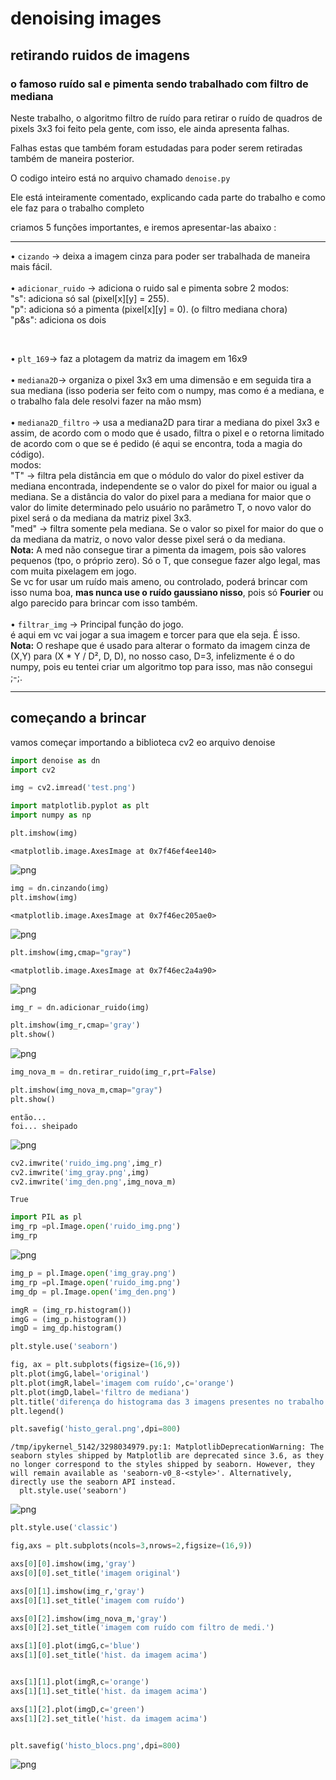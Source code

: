  # denoising images

## retirando ruidos de imagens

### o famoso ruído sal e pimenta sendo trabalhado com filtro de mediana

Neste trabalho, o algoritmo filtro de ruído para retirar o ruído de quadros de pixels 3x3 foi feito pela gente, com isso, ele ainda apresenta falhas.

Falhas estas que também foram estudadas para poder serem retiradas também de maneira posterior.

O codigo inteiro está no arquivo chamado ```denoise.py```

Ele está inteiramente comentado, explicando cada parte do trabalho e como ele faz para o trabalho completo 

criamos 5 funções importantes, e iremos apresentar-las abaixo :
<br>
<hr>

• ```cizando``` -> deixa a imagem cinza para poder ser trabalhada de maneira mais fácil. 
<br><br>
• ```adicionar_ruido``` -> adiciona o ruido sal e pimenta sobre 2 modos: <br>
"s": adiciona só sal (pixel[x][y] = 255).
<br>
"p": adiciona só a pimenta (pixel[x][y] = 0). (o filtro mediana chora)
<br>
"p&s": adiciona os dois 
<!-- ainda pode ser deifinido o grau (taxa de quantidade de pixels) presentes na imagem, de 0 a 1, (cuidado, grau > 1, pode danificar a imagem toda. Ex: 0.5, pode variar apenas 50% dos pixels aleatórios da imagem.
 -->
<br>

• ```plt_169```-> faz a plotagem da matriz da imagem em 16x9
<br><br>
• ```mediana2D```-> organiza o pixel 3x3 em uma dimensão e em seguida tira a sua mediana (isso poderia ser feito com o numpy, mas como é a mediana, e o trabalho fala dele resolvi fazer na mão msm)
<br><br>
• ```mediana2D_filtro``` -> usa a mediana2D para tirar a mediana do pixel 3x3 e assim, de acordo com o modo que é usado, filtra o pixel e o retorna limitado de acordo com o que se é pedido (é aqui se encontra, toda a magia do código).
<br>
modos:<br>
"T" -> filtra pela distância em que o módulo do valor do pixel estiver da mediana encontrada, independente se o valor do pixel for maior ou igual a mediana. Se a distância do valor do pixel para a mediana for maior que o valor do limite determinado pelo usuário no parâmetro T, o novo valor do pixel será o da mediana da matriz pixel 3x3.
<br>
"med" -> filtra somente pela mediana. Se o valor so pixel for maior do que o da mediana da matriz, o novo valor desse pixel será o da mediana.
<br>
<b>Nota:</b> A med não consegue tirar a pimenta da imagem, pois são valores pequenos (tpo, o próprio zero). Só o T, que consegue fazer algo legal, mas com muita pixelagem em jogo. <br> Se vc for usar um ruído mais ameno, ou controlado, poderá brincar com isso numa boa, <b>mas nunca use o ruído gaussiano nisso</b>, pois só <b>Fourier</b> ou algo parecido para brincar com isso também.
<br><br>
• ```filtrar_img``` -> Principal função do jogo. <br> é aqui em vc vai jogar a sua imagem e torcer para que ela seja. É isso. <br>
<b>Nota:</b> O reshape que é usado para alterar o formato da imagem cinza de (X,Y) para (X * Y / D², D, D), no nosso caso, D=3, infelizmente é o do numpy, pois eu tentei criar um algoritmo top para isso, mas não consegui ;-;. 

<hr>

## começando a brincar

vamos começar importando a biblioteca cv2 eo arquivo denoise




```python
import denoise as dn
import cv2
```


```python
img = cv2.imread('test.png')
```


```python
import matplotlib.pyplot as plt
import numpy as np
```


```python
plt.imshow(img)
```




    <matplotlib.image.AxesImage at 0x7f46ef4ee140>




    
![png](output_4_1.png)
    



```python
img = dn.cinzando(img)
plt.imshow(img)
```




    <matplotlib.image.AxesImage at 0x7f46ec205ae0>




    
![png](output_5_1.png)
    



```python
plt.imshow(img,cmap="gray")
```




    <matplotlib.image.AxesImage at 0x7f46ec2a4a90>




    
![png](output_6_1.png)
    



```python
img_r = dn.adicionar_ruido(img)

plt.imshow(img_r,cmap='gray')
plt.show()
```


    
![png](output_7_0.png)
    



```python
img_nova_m = dn.retirar_ruido(img_r,prt=False)

plt.imshow(img_nova_m,cmap="gray")
plt.show()
```

    então...
    foi... sheipado



    
![png](output_8_1.png)
    



```python
cv2.imwrite('ruido_img.png',img_r)
cv2.imwrite('img_gray.png',img)
cv2.imwrite('img_den.png',img_nova_m)
```




    True




```python
import PIL as pl
img_rp =pl.Image.open('ruido_img.png')
img_rp
```




    
![png](output_10_0.png)
    




```python
img_p = pl.Image.open('img_gray.png')
img_rp =pl.Image.open('ruido_img.png')
img_dp = pl.Image.open('img_den.png')

imgR = (img_rp.histogram())
imgG = (img_p.histogram())
imgD = img_dp.histogram()
```


```python
plt.style.use('seaborn')

fig, ax = plt.subplots(figsize=(16,9))
plt.plot(imgG,label='original')
plt.plot(imgR,label='imagem com ruído',c='orange')
plt.plot(imgD,label='filtro de mediana')
plt.title('diferença do histograma das 3 imagens presentes no trabalho',fontweight='bold')
plt.legend()

plt.savefig('histo_geral.png',dpi=800)
```

    /tmp/ipykernel_5142/3298034979.py:1: MatplotlibDeprecationWarning: The seaborn styles shipped by Matplotlib are deprecated since 3.6, as they no longer correspond to the styles shipped by seaborn. However, they will remain available as 'seaborn-v0_8-<style>'. Alternatively, directly use the seaborn API instead.
      plt.style.use('seaborn')



    
![png](output_12_1.png)
    



```python
plt.style.use('classic')

fig,axs = plt.subplots(ncols=3,nrows=2,figsize=(16,9))

axs[0][0].imshow(img,'gray')
axs[0][0].set_title('imagem original')

axs[0][1].imshow(img_r,'gray')
axs[0][1].set_title('imagem com ruído')

axs[0][2].imshow(img_nova_m,'gray')
axs[0][2].set_title('imagem com ruído com filtro de medi.')

axs[1][0].plot(imgG,c='blue')
axs[1][0].set_title('hist. da imagem acima')


axs[1][1].plot(imgR,c='orange')
axs[1][1].set_title('hist. da imagem acima')

axs[1][2].plot(imgD,c='green')
axs[1][2].set_title('hist. da imagem acima')


plt.savefig('histo_blocs.png',dpi=800)
```


    
![png](output_13_0.png)
    

